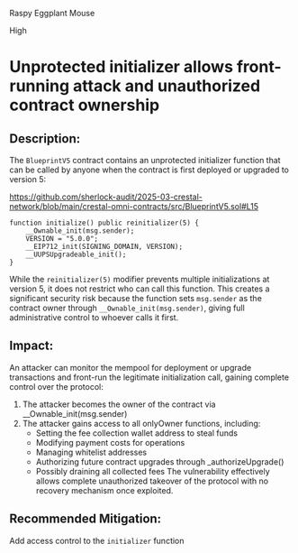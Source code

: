 Raspy Eggplant Mouse

High

# Unprotected initializer allows front-running attack and unauthorized contract ownership

## Description:
The `BlueprintV5` contract contains an unprotected initializer function that can be called by anyone when the contract is first deployed or upgraded to version 5:

https://github.com/sherlock-audit/2025-03-crestal-network/blob/main/crestal-omni-contracts/src/BlueprintV5.sol#L15
```solidity
function initialize() public reinitializer(5) {
    __Ownable_init(msg.sender);
    VERSION = "5.0.0";
    __EIP712_init(SIGNING_DOMAIN, VERSION);
    __UUPSUpgradeable_init();
}
```

While the `reinitializer(5)` modifier prevents multiple initializations at version 5, it does not restrict who can call this function. This creates a significant security risk because the function sets `msg.sender` as the contract owner through `__Ownable_init(msg.sender)`, giving full administrative control to whoever calls it first.

## Impact:
An attacker can monitor the mempool for deployment or upgrade transactions and front-run the legitimate initialization call, gaining complete control over the protocol:
1. The attacker becomes the owner of the contract via __Ownable_init(msg.sender)
2. The attacker gains access to all onlyOwner functions, including:
    - Setting the fee collection wallet address to steal funds
    - Modifying payment costs for operations
     - Managing whitelist addresses
     - Authorizing future contract upgrades through _authorizeUpgrade()
     - Possibly draining all collected fees
The vulnerability effectively allows complete unauthorized takeover of the protocol with no recovery mechanism once exploited.

## Recommended Mitigation:
Add access control to the `initializer` function